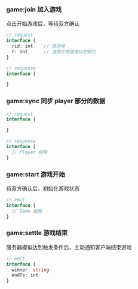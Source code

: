 ### game:join 加入游戏

点击开始游戏后，等待双方确认

```typescript
// request
interface {
  rid: int    // 房间号
  r: int      // 选择比特值用以初始化
}

// response
interface {

}
```

### game:sync 同步 player 部分的数据

```typescript
// request
interface {

}

// response
interface {
  // Player 结构
}
```

### game:start 游戏开始

待双方确认后，初始化游戏状态

```typescript
// emit
interface {
  // Game 结构
}
```

### game:settle 游戏结束

服务器模拟达到触发条件后，主动通知客户端结束游戏

```typescript
// emit
interface {
  winner: string
  endTs: int
}
```
